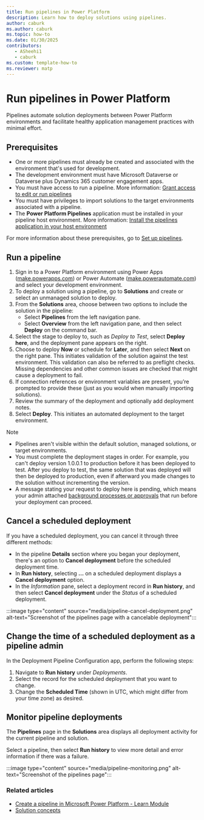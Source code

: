```yaml
---
title: Run pipelines in Power Platform
description: Learn how to deploy solutions using pipelines.
author: caburk
ms.author: caburk
ms.topic: how-to
ms.date: 01/30/2025
contributors:
   - ASheehi1
   - caburk
ms.custom: template-how-to
ms.reviewer: matp
---
```

# Run pipelines in Power Platform

Pipelines automate solution deployments between Power Platform environments and facilitate healthy application management practices with minimal effort.

## Prerequisites

- One or more pipelines must already be created and associated with the environment that's used for development.
- The development environment must have Microsoft Dataverse or Dataverse plus Dynamics 365 customer engagement apps.
- You must have access to run a pipeline. More information: [Grant access to edit or run pipelines](custom-host-pipelines.md#grant-access-to-edit-or-run-pipelines)
- You must have privileges to import solutions to the target environments associated with a pipeline.
- The **Power Platform Pipelines** application must be installed in your pipeline host environment. More information: [Install the pipelines application in your host environment](custom-host-pipelines.md#install-the-pipelines-application-in-your-host-environment)

For more information about these prerequisites, go to [Set up pipelines](set-up-pipelines.md).

## Run a pipeline

1. Sign in to a Power Platform environment using Power Apps ([make.powerapps.com](https://make.powerapps.com)) or Power Automate ([make.powerautomate.com](https://make.powerautomate.com)) and select your development environment.
1. To deploy a solution using a pipeline, go to **Solutions** and create or select an unmanaged solution to deploy.
1. From the **Solutions** area, choose between two options to include the solution in the pipeline:
   - Select **Pipelines** from the left navigation pane.
   - Select **Overview** from the left navigation pane, and then select **Deploy** on the command bar.
1. Select the stage to deploy to, such as *Deploy to Test*, select **Deploy here**, and the deployment pane appears on the right.
1. Choose to deploy **Now** or schedule for **Later**, and then select **Next** on the right pane. This initiates validation of the solution against the test environment. This validation can also be referred to as preflight checks. Missing dependencies and other common issues are checked that might cause a deployment to fail.
1. If connection references or environment variables are present, you’re prompted to provide these (just as you would when manually importing solutions).
1. Review the summary of the deployment and optionally add deployment notes.
1. Select **Deploy**. This initiates an automated deployment to the target environment.

> [!NOTE]
>
> - Pipelines aren't visible within the default solution, managed solutions, or target environments.
> - You must complete the deployment stages in order. For example, you can't deploy version 1.0.0.1 to production before it has been deployed to test. After you deploy to test, the same solution that was deployed will then be deployed to production, even if afterward you made changes to the solution without incrementing the version.
> - A message stating your request to deploy here is pending, which means your admin attached [background processes or approvals](extend-pipelines.md) that run before your deployment can proceed.

## Cancel a scheduled deployment

If you have a scheduled deployment, you can cancel it through three different methods:

- In the pipeline **Details** section where you began your deployment, there's an option to **Cancel deployment** before the scheduled deployment time.
- In **Run history**, selecting **...** on a scheduled deployment displays a **Cancel deployment** option.
- In the *Information* pane, select a deployment record in **Run history**, and then select **Cancel deployment** under the *Status* of a scheduled deployment.

:::image type="content" source="media/pipeline-cancel-deployment.png" alt-text="Screenshot of the pipelines page with a cancelable deployment":::

## Change the time of a scheduled deployment as a pipeline admin

In the Deployment Pipeline Configuration app, perform the following steps:

1. Navigate to **Run history** under *Deployments*.
1. Select the record for the scheduled deployment that you want to change.
1. Change the **Scheduled Time** (shown in UTC, which might differ from your time zone) as desired.

## Monitor pipeline deployments

The **Pipelines** page in the **Solutions** area displays all deployment activity for the current pipeline and solution.

Select a pipeline, then select **Run history** to view more detail and error information if there was a failure.

:::image type="content" source="media/pipeline-monitoring.png" alt-text="Screenshot of the pipelines page":::

### Related articles

- [Create a pipeline in Microsoft Power Platform - Learn Module](/training/modules/create-pipeline)
- [Solution concepts](solution-concepts-alm.md)
